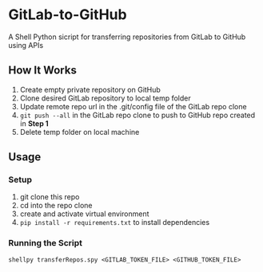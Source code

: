 # GitLab-to-GitHub
A Shell Python sicript for transferring repositories from GitLab to GitHub using APIs

## How It Works
1. Create empty private repository on GitHub
2. Clone desired GitLab repository to local temp folder
3. Update remote repo url in the .git/config file of the GitLab repo clone
4. `git push --all` in the GitLab repo clone to push to GitHub repo created in **Step 1**
5. Delete temp folder on local machine

## Usage

### Setup
1. git clone this repo
2. cd into the repo clone
3. create and activate virtual environment
4. `pip install -r requirements.txt` to install dependencies

### Running the Script
`shellpy transferRepos.spy <GITLAB_TOKEN_FILE> <GITHUB_TOKEN_FILE>`

